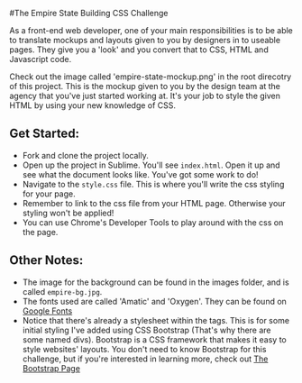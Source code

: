 #The Empire State Building CSS Challenge

As a front-end web developer, one of your main responsibilities is to be able to translate mockups and layouts given to you by designers in to useable pages. They give you a 'look' and you convert that to CSS, HTML and Javascript code.

Check out the image called 'empire-state-mockup.png' in the root direcotry of this project. This is the mockup given to you by the design team at the agency that you've just started working at. It's your job to style the given HTML by using your new knowledge of CSS.

## Get Started: 
+ Fork and clone the project locally.
+ Open up the project in Sublime. You'll see `index.html`. Open it up and see what the document looks like. You've got some work to do!
+ Navigate to the `style.css` file. This is where you'll write the css styling for your page.
+ Remember to link to the css file from your HTML page. Otherwise your styling won't be applied!
+ You can use Chrome's Developer Tools to play around with the css on the page.

## Other Notes:
+ The image for the background can be found in the images folder, and is called `empire-bg.jpg`.
+ The fonts used are called 'Amatic' and 'Oxygen'. They can be found on [Google Fonts](https://www.google.com/fonts)
+ Notice that there's already a stylesheet within the <head> tags. This is for some initial styling I've added using CSS Bootstrap (That's why there are some named divs). Bootstrap is a CSS framework that makes it easy to style websites' layouts. You don't need to know Bootstrap for this challenge, but if you're interested in learning more, check out [The Bootstrap Page](http://getbootstrap.com/)
